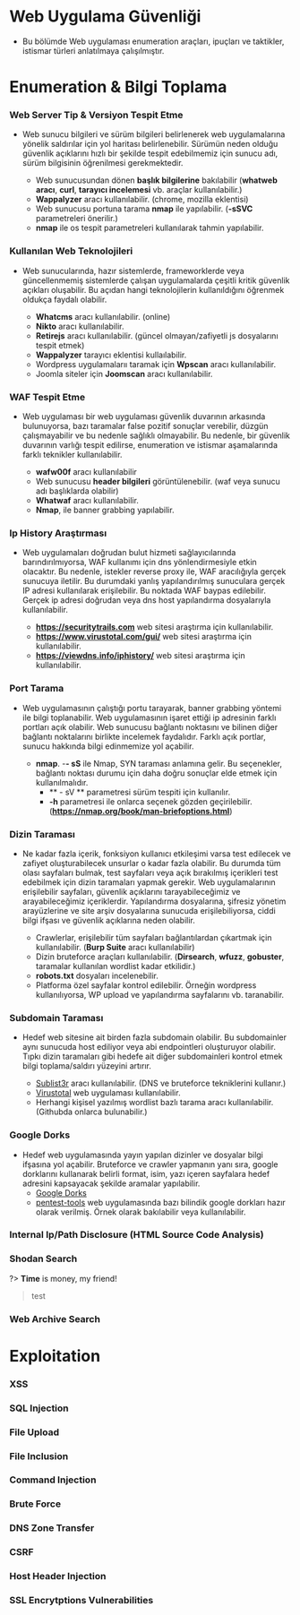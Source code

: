 # Web Uygulama Güvenliği

* Bu bölümde Web uygulaması enumeration araçları, ipuçları ve taktikler, istismar türleri anlatılmaya çalışılmıştır.

# Enumeration & Bilgi Toplama

### Web Server Tip & Versiyon Tespit Etme

* Web sunucu bilgileri ve sürüm bilgileri belirlenerek web uygulamalarına yönelik saldırılar için yol haritası belirlenebilir. Sürümün neden olduğu güvenlik açıklarını hızlı bir şekilde tespit edebilmemiz için sunucu adı, sürüm bilgisinin öğrenilmesi gerekmektedir.

    - Web sunucusundan dönen **başlık bilgilerine** bakılabilir (**whatweb aracı**, **curl**, **tarayıcı incelemesi** vb. araçlar kullanılabilir.)
    - **Wappalyzer** aracı kullanılabilir. (chrome, mozilla eklentisi)
    - Web sunucusu portuna tarama **nmap** ile yapılabilir. (**-sSVC** parametreleri önerilir.)
    - **nmap** ile os tespit parametreleri kullanılarak tahmin yapılabilir.

### Kullanılan Web Teknolojileri

* Web sunucularında, hazır sistemlerde, frameworklerde veya güncellenmemiş sistemlerde çalışan uygulamalarda çeşitli kritik güvenlik açıkları oluşabilir. Bu açıdan hangi teknolojilerin kullanıldığını öğrenmek oldukça faydalı olabilir.

    - **Whatcms** aracı kullanılabilir. (online)
    - **Nikto** aracı kullanılabilir.
    - **Retirejs** aracı kullanılabilir. (güncel olmayan/zafiyetli js dosyalarını tespit etmek)
    - **Wappalyzer** tarayıcı eklentisi kullaılabilir.
    - Wordpress uygulamalarıı taramak için **Wpscan** aracı kullanılabilir.
    - Joomla siteler için **Joomscan** aracı kullanılabilir.

### WAF Tespit Etme

* Web uygulaması bir web uygulaması güvenlik duvarının arkasında bulunuyorsa, bazı taramalar false pozitif sonuçlar verebilir, düzgün çalışmayabilir ve bu nedenle sağlıklı olmayabilir. Bu nedenle, bir güvenlik duvarının varlığı tespit edilirse, enumeration ve istismar aşamalarında farklı teknikler kullanılabilir.

    - **wafw00f** aracı kullanılabilir
    - Web sunucusu **header bilgileri** görüntülenebilir. (waf veya sunucu adı başlıklarda olabilir)
    - **Whatwaf** aracı kullanılabilir.
    - **Nmap**, ile banner grabbing yapılabilir.


### Ip History Araştırması
* Web uygulamaları doğrudan bulut hizmeti sağlayıcılarında barındırılmıyorsa,  WAF kullanımı için dns yönlendirmesiyle etkin olacaktır. Bu nedenle, istekler reverse proxy ile, WAF aracılığıyla gerçek sunucuya iletilir. Bu durumdaki yanlış yapılandırılmış sunuculara gerçek IP adresi kullanılarak erişilebilir. Bu noktada WAF baypas edilebilir. Gerçek ip adresi doğrudan veya dns host yapılandırma dosyalarıyla kullanılabilir. 

    - **https://securitytrails.com** web sitesi araştırma için kullanılabilir.
    - **https://www.virustotal.com/gui/** web sitesi araştırma için kullanılabilir.
    - **https://viewdns.info/iphistory/** web sitesi araştırma için kullanılabilir.


### Port Tarama
* Web uygulamasının çalıştığı portu tarayarak, banner grabbing yöntemi ile bilgi toplanabilir. Web uygulamasının işaret ettiği ip adresinin farklı portları açık olabilir. Web sunucusu bağlantı noktasını ve bilinen diğer bağlantı noktalarını birlikte incelemek faydalıdır. Farklı açık portlar, sunucu hakkında bilgi edinmemize yol açabilir.

    - **nmap**.
        -**- sS** ile Nmap, SYN taraması anlamına gelir. Bu seçenekler, bağlantı noktası durumu için daha doğru sonuçlar elde etmek için kullanılmalıdır.
        - ** - sV ** parametresi sürüm tespiti için kullanılır.
        - **-h** parametresi ile onlarca seçenek gözden geçirilebilir. (**https://nmap.org/book/man-briefoptions.html**)
    

### Dizin Taraması
* Ne kadar fazla içerik, fonksiyon kullanıcı etkileşimi varsa test edilecek ve zafiyet oluşturabilecek unsurlar o kadar fazla olabilir. Bu durumda tüm olası sayfaları bulmak, test sayfaları veya  açık bırakılmış içerikleri test edebilmek için dizin taramaları yapmak gerekir. Web uygulamalarının erişilebilir sayfaları, güvenlik açıklarını tarayabileceğimiz ve arayabileceğimiz içeriklerdir. Yapılandırma dosyalarına, şifresiz yönetim arayüzlerine ve site arşiv dosyalarına sunucuda erişilebiliyorsa, ciddi bilgi ifşası ve güvenlik açıklarına neden olabilir.

    - Crawlerlar, erişilebilir tüm sayfaları bağlantılardan çıkartmak için kullanılabilir. (**Burp Suite** aracı kullanılabilir)
    - Dizin bruteforce araçları kullanılabilir. (**Dirsearch**, **wfuzz**, **gobuster**, taramalar kullanılan wordlist kadar etkilidir.)
    - **robots.txt** dosyaları incelenebilir.
    - Platforma özel sayfalar kontrol edilebilir. Örneğin wordpress kullanılıyorsa, WP upload ve yapılandırma sayfalarını vb. taranabilir.


### Subdomain Taraması
* Hedef web sitesine ait birden fazla subdomain olabilir. Bu subdomainler aynı sunucuda host ediliyor veya abi endpointleri oluşturuyor olabilir. Tıpkı dizin taramaları gibi hedefe ait diğer subdomainleri kontrol etmek bilgi toplama/saldırı yüzeyini artırır. 
    
    - [Sublist3r](https://github.com/aboul3la/Sublist3r) aracı kullanılabilir. (DNS ve bruteforce tekniklerini kullanır.)
    - [Virustotal](https://www.virustotal.com/gui/) web uygulaması kullanılabilir.
    - Herhangi kişisel yazılmış wordlist bazlı tarama aracı kullanılabilir. (Githubda onlarca bulunabilir.)

### Google Dorks
* Hedef web uygulamasında yayın yapılan dizinler ve dosyalar bilgi ifşasına yol açabilir. Bruteforce ve crawler yapmanın yanı sıra, google dorklarını kullanarak belirli format, isim, yazı içeren sayfalara hedef adresini kapsayacak şekilde aramalar yapılabilir. 
    - [Google Dorks](https://www.exploit-db.com/google-hacking-database)
    - [pentest-tools](https://pentest-tools.com/information-gathering/google-hacking#) web uygulamasında bazı bilindik google dorkları hazır olarak verilmiş. Örnek olarak bakılabilir veya kullanılabilir.

### Internal Ip/Path Disclosure (HTML Source Code Analysis)

### Shodan Search
?> **Time** is money, my friend!
> test
### Web Archive Search

# Exploitation 

### XSS

### SQL Injection

### File Upload

### File Inclusion

### Command Injection

### Brute Force

### DNS Zone Transfer

### CSRF

### Host Header Injection

### SSL Encrytptions Vulnerabilities